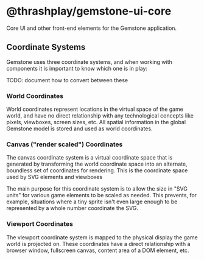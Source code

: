 # @thrashplay/gemstone-ui-core

Core UI and other front-end elements for the Gemstone application.

## Coordinate Systems
Gemstone uses three coordinate systems, and when working with components it is important to know which one is in play:

TODO: document how to convert between these

### World Coordinates
World coordinates represent locations in the virtual space of the game world, and have no direct relationship 
with any technological concepts like pixels, viewboxes, screen sizes, etc. All spatial information in the global
Gemstone model is stored and used as world coordinates.

### Canvas ("render scaled") Coordinates
The canvas coordinate system is a virtual coordinate space that is generated by transforming the world coordinate
space into an alternate, boundless set of coordinates for rendering. This is the coordinate space used by SVG elements
and viewboxes

The main purpose for this coordinate system is to allow the size in "SVG units" for various game elements to be scaled
as needed. This prevents, for example, situations where a tiny sprite isn't even large enough to be represented by a 
whole number coordinate the SVG.

### Viewport Coordinates
The viewport coordinate system is mapped to the physical display the game world is projected on. These coordinates have
a direct relationship with a browser window, fullscreen canvas, content area of a DOM element, etc.